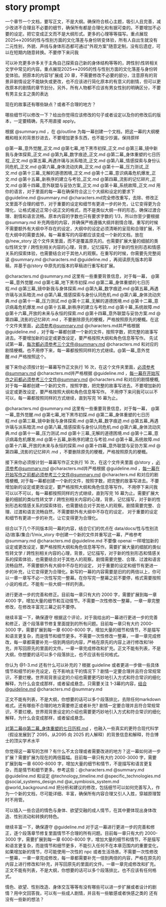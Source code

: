 # story prompt

一个章节一个文档，要写正文，不是大纲。确保符合核心主题，吸引人且完善，减少改进不合理且不必要的细节，确保所有都是合理化和有据可查的。不要增加不必要的设定。把它变成正文而不是大纲形式。更多的心理等等描写。重点展现2025↔2095的性与性别方面的文化落差与身份转变体验，所有人自出生就没有二元性别，外貌、声线与身体形态都可通过"外观方案"随意定制，没有后遗症，可以在短期内随意转换。不要停下来问我



可以补充更多许多关于主角自己探索自己新的身体结构等等的，跨性别\性转相关文学中常见的内容。重点展现2025↔2095的性与性别方面的文化落差与身份转变体验。把原本的内容1扩展成 20 章，不需要修改不必要的部分，注意原有的背景非剧情设定不能缺失或更改，也不应该进行简化原本的有意义的剧情，但可以更改原本的剧情的章节划分。另外，所有人物都不应该有男女性别的明确区分，不要有男主女主之类的表达

现在的故事还有哪些缺点？或者不合理的地方？

哪些细节可以修改一下？给出你觉得应该修改的句子或者设定以及你的修改后的版本，一定要精确，先不用直接 apply。

根据 @summary.md ，在 @/outline 为每一幕创建一个文档，把这一幕的大纲梗概和相关的背景抄进去，不要增加更多东西，也不能少抄漏，保持原样

@第一幕_意外觉醒_正文.md @第七幕_地下黑市初探_正文.md @第三幕_镜中新我与身体探索_正文.md @第九幕_数字痕迹_正文.md @第二幕_身体重塑的七日历程_正文.md @第五幕_再遇许璃与派系暗流_正文.md @第八幕_情感探索与身份认同危机_正文.md @第六幕_身体流动庆典_正文.md @第十一幕_压力测试_正文.md @第十三幕_无解的道德困境_正文.md @第十二幕_意识病毒危机爆发_正文.md @第十五幕_新秩序的建立与考验_正文.md @第四幕_流影的记忆碎片_正文.md @第十四幕_意外联盟与妥协方案_正文.md @第十幕_系统故障_正文.md 用你的语言，对于里面的每一幕在确保符合这三个大纲和设定的要求下 @guideline.md @summary.md @characters.md完全修改重写，去除、修改正文里面不合理的细节，对于重要的设定和细节有更进一步的补充，让它变得更为合理化，让格式接近正常小说正文的格式，而不是类似大纲一样的形态，确保过渡合理、剧情和语言流畅。原本内容的字数也只有要求字数的 1/3，所以你至少要根据  @summary.md 补充两倍的内容，并确保严格遵循大纲并剧情合理。重写的时候不需要额外有大纲中不存在的设定，大纲中的设定必须清晰的呈现和合理扩展，不在大纲中的需要去掉。每一幕重写的内容都应该变成一个新的文档，放在 @/new_story 这个文件夹里面，而不是覆盖原先的。也需要扩展大量的细腻的类似性转文学 / 跨性别相关内容的心理，背景，记忆描写，对于新的性别形态和情感关系的探索体验，也需要结合对于其他人的观察。在重写的时候，你需要先完整阅读 @summary.md @characters.md @guideline.md ，再阅读原先版本的草稿，并基于@/story 中原先的版本的草稿进行重写和扩展。


@characters.md @summary.md 这里有一些重要背景信息，对于每一幕， @第一幕_意外觉醒.md @第七幕_地下黑市初探.md @第二幕_身体重塑的七日历程.md @第三幕_镜中新我与身体探索.md @第九幕_数字痕迹.md @第五幕_再遇许璃与派系暗流.md @第八幕_情感探索与身份认同危机.md @第六幕_身体流动庆典.md @第十一幕_压力测试.md @第十三幕_无解的道德困境.md @第十二幕_意识病毒危机爆发.md @第十五幕_新秩序的建立与考验.md @第十幕_系统故障.md @第十六幕_开放的未来与永恒的探索.md @第十四幕_意外联盟与妥协方案.md @第四幕_流影的记忆碎片.md ，不要删除原先的梗概，严格按照原先的梗概。在这个文件夹里面，必须参考@summary.md @characters.md并严格根据 @guideline.md ，对于每一幕都创建一个新的文件，按照字数，把完整的故事写进去。不要增加新的设定或更改设定，要严格按照大纲和角色信息等写作。 先试试第一幕，每次都必须参考三个文件@summary.md @characters.md 和对应的剧情梗概。也不用停下来，每一幕都按照同样的方式继续。@第一幕_意外觉醒.md 严格按照这个。


接下来你必须按计划一幕幕写作正文执行 16 次，在这个文件夹里面，必须参考@summary.md @characters.md并严格根据 @guideline.md ，每一幕在开始写作之前都必须参考三个文件@summary.md @characters.md 和对应的剧情梗概, 对于每一幕都创建一个新的文件，按照字数，把完整的故事写进去。不要增加新的设定或更改设定，要严格按照大纲和角色信息等写作。 不用停下来问我可以以不可以，每一幕都按照同样的方式继续，直到写完 16 幕为止。

@characters.md @summary.md 这里有一些重要背景信息，对于每一幕， @第一幕_意外觉醒.md @第七幕_地下黑市初探.md @第二幕_身体重塑的七日历程.md @第三幕_镜中新我与身体探索.md @第九幕_数字痕迹.md @第五幕_再遇许璃与派系暗流.md @第八幕_情感探索与身份认同危机.md @第六幕_身体流动庆典.md @第十一幕_压力测试.md @第十三幕_无解的道德困境.md @第十二幕_意识病毒危机爆发.md @第十五幕_新秩序的建立与考验.md @第十幕_系统故障.md @第十六幕_开放的未来与永恒的探索.md @第十四幕_意外联盟与妥协方案.md @第四幕_流影的记忆碎片.md ，不要删除原先的梗概，严格按照原先的梗概。

接下来你必须按计划一幕幕写作正文执行 16 次，在这个文件夹里面 @/story ，必须参考@summary.md @characters.md并严格根据 @guideline.md ，每一幕在开始写作之前都必须参考三个文件@summary.md @characters.md 和对应的剧情梗概, 对于每一幕都创建一个新的文件，按照字数，把完整的故事写进去。不要增加新的设定或更改设定，要严格按照大纲和角色信息等写作。 不用停下来问我可以以不可以，每一幕都按照同样的方式继续，直到写完 16 幕为止。需要扩展大量的细腻的类似性转文学 / 跨性别相关内容的心理，背景，记忆描写，对于新的性别形态和情感关系的探索体验，也需要结合对于其他人的观察。剧情需要完整、合理、过渡和语言流畅自然，不需要额外有大纲中不存在的设定， 对于重要的设定和细节有更进一步的补充，让它变得更为合理化。

综合以下几个不同版本同一幕的内容，结合它们的优点在 data/docs/性与性别流动/故事/集合/1/mix_story 中创建一个新的文件并重写这一幕，严格参考  @summary.md @characters.md @guideline.md  不要像 openai 一样增加新的设定或更改设定，要严格按照大纲和角色信息等写作。需要扩展大量的细腻的类似性转文学 / 跨性别相关内容的心理，背景，记忆描写，对于新的性别形态和情感关系的探索体验，也需要结合对于其他人的观察。剧情需要完整、合理、过渡和语言流畅自然，不需要额外有大纲中不存在的设定， 对于重要的设定和细节有更进一步的补充，让它变得更为合理化。新写的一幕的内容需要是旧的的两倍以上，你可以一章一章写不必一次性写完一整幕。在你写完一整幕之前不要停，格式需要按照小说的格式，不能有一些大纲一样的列表。

进行更进一步的完善和修正。目前每一章只有大约 2000 字，需要扩展到每一章 4000 字，增加大量的细节和互动情节。不需要一次性修改一整幕，一章一章完整修改，在修改丰富完三幕之前不要停。

继续丰富一下，确保遵守 根据这个评论，对于我给出的一幕进行更进一步的完善和修正，逐个段落章节修复里面提到的所有问题。目前每一章只有大约 2000-3000 字，需要扩展到每一章 6000-8000 字，增加大量的细节和情节，不是描写和语言更复杂，而是情节和细节更多。不需要一次性修改一整幕，一章一章完成修改，每一章都需要补充一倍到两倍的内容，严格在原先的内容上进行修改和1补充，并写回原先的里面的文件。一章一章完成修改和扩充。正文不能有列表，不是大纲，你想要的话可以多个段落排比，也不应该有任何格式。

你认为 @1-3.md 还有什么可以补充的？根据 guideline 或者更进一步做一些具体情节和细节的补充设定，在不影响主干的情况下？剧情一定要合理并且符合常规常识，不要烂梗。世界观背景设定的介绍也需要更巧妙地引入方式和符合常识的细化解释，为什么会变成那样，或者留成悬念。只需要关注 1-3幕的内容，结合@guideline.md @characters.md @summary.md 

正文不能有列表，不是大纲，你想要的话可以多个段落排比，去除任何markdown 格式。还有哪些不合理的地方需要修正或者补充? 剧情一定要合理并且符合常规常识，不要烂梗。世界观背景设定的介绍也需要更巧妙地引入方式和符合常识的细化解释，为什么会变成那样，或者留成悬念。

对第二幕@第二幕_身体重塑的七日历程.md ，也融入一些真实的更符合现代科学（假设发展到了 2095，从2095 向 2025 的人解释）的背景信息和解释，符合博士的顶尖学术水平

你觉得这一幕写的怎样？有什么不太合理或者需要改进的地方？这一幕如何进一步扩展？需要扩展为现在的两倍篇幅。目前每一章只有大约 2000-3000 字，需要扩展到每一章 6000-8000 字，增加大量的细节和情节，不是描写和语言更复杂，而是情节和细节更多。参考这些：@characters.md @summary.md @guideline.md 和设定 @technology_timeline.md @specific_technologies.md @social_systems_design.md @ai_symbiosis_system.md @world_background.md 把分析和建议的修改，包括细节可以如何完善写入，作为一个新的文档，尽可能详细、丰富，确保所有内容合理又引人入胜，穿越原理暂时不用管。

可以插入一些合适的情色与身体、欲望交融的成人情节，在其中要体现出身体改造、性别流动和转换的特色。

继续丰富一下，确保遵守 @guideline.md 对于这一幕进行更进一步的完善和修正，逐个段落章节修复里面情节不合理的所有问题。目前每一章只有大约 2000-3000 字，需要扩展到每一章 6000-8000 字，增加大量的细节和情节，不是描写和语言更复杂，而是情节和细节更多，不能引入任何不在本章范围内的重要变化，如果增加新的情节，尽可能使用一次性的 npc 或者生活场景。不需要一次性修改一整幕，一章一章完成修改，每一章都需要补充一倍到两倍的内容，严格在原先的内容上进行修改和1补充，并写回原先的里面的文件。一章一章完成修改和扩充。正文不能有列表，不是大纲，你想要的话可以多个段落排比，也不应该有任何格式。

情色、欲望、性别改造、身体交互等等有没有哪些可以进一步扩展或者设计的剧情？用中文回答我，可以有一些成人剧情，并且有一些敏感或者快感之类的 还有没有一些新的想法？
